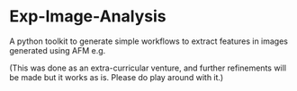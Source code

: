 # Exp-Image-Analysis
A python toolkit to generate simple workflows to extract features in images generated using AFM e.g.

(This was done as an extra-curricular venture, and further refinements will be made but it works as is. Please do play around with it.)
